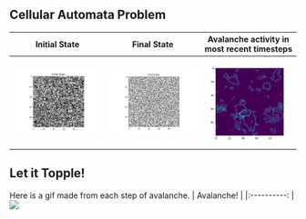 ## Cellular Automata Problem

|        Initial State   | Final State |  Avalanche activity in most recent timesteps  |
|:----------:|:-------------:|:-------------: |
|![](/cellular_automata/figs/frame0000.png) |![](/cellular_automata/figs/frame0498.png)| ![](/cellular_automata/figs/Figure_3.png)

## Let it Topple!
Here is a gif made from each step of avalanche.
|        Avalanche! |
|:----------: |
![](/cellular_automata/figs/avalanche_gif.gif)